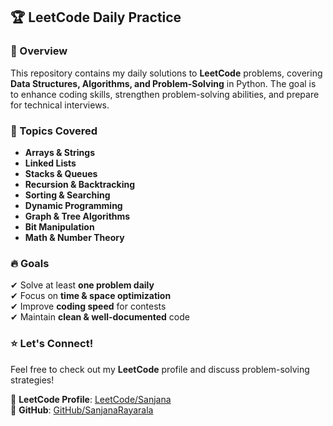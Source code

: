 ## 🏆 LeetCode Daily Practice  

### 🚀 Overview  
This repository contains my daily solutions to **LeetCode** problems, covering **Data Structures, Algorithms, and Problem-Solving** in Python. The goal is to enhance coding skills, strengthen problem-solving abilities, and prepare for technical interviews.  

### 📌 Topics Covered  
- **Arrays & Strings**  
- **Linked Lists**  
- **Stacks & Queues**  
- **Recursion & Backtracking**  
- **Sorting & Searching**  
- **Dynamic Programming**  
- **Graph & Tree Algorithms**  
- **Bit Manipulation**  
- **Math & Number Theory**  


### 🔥 Goals  
✔ Solve at least **one problem daily**  
✔ Focus on **time & space optimization**  
✔ Improve **coding speed** for contests  
✔ Maintain **clean & well-documented** code  

### ⭐ Let's Connect!  
Feel free to check out my **LeetCode** profile and discuss problem-solving strategies!  

📌 **LeetCode Profile**: [LeetCode/Sanjana](https://leetcode.com/sanjana_rayarala/)  
📌 **GitHub**: [GitHub/SanjanaRayarala](https://github.com/sanjanarayarala/)  


